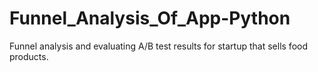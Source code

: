 # Funnel_Analysis_Of_App-Python
Funnel analysis and evaluating A/B test results for startup that sells food products.
